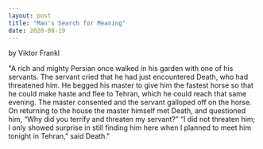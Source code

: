 ```yaml
---
layout: post
title: "Man's Search for Meaning"
date: 2020-08-19
---
```


by Viktor Frankl

"A rich and mighty Persian once walked in his garden with one of his servants. The servant cried that he had just encountered Death, who had threatened him. He begged his master to give him the fastest horse so that he could make haste and flee to Tehran, which he could reach that same evening. The master consented and the servant galloped off on the horse. On returning to the house the master himself met Death, and questioned him, “Why did you terrify and threaten my servant?” “I did not threaten him; I only showed surprise in still finding him here when I planned to meet him tonight in Tehran,” said Death."
